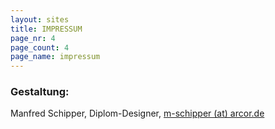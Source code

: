 ```yaml
---
layout: sites
title: IMPRESSUM
page_nr: 4
page_count: 4
page_name: impressum
---
```


### Gestaltung:

Manfred Schipper, Diplom-Designer, [m-schipper (at) arcor.de](mailto:m-schipper@arcor.de)

<!--  include pages.html page_nr=4 page_count=4 page_name="impressum"  -->
